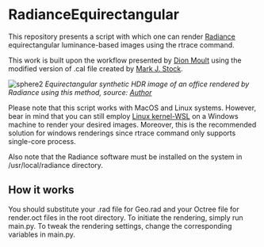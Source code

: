 # RadianceEquirectangular

This repository presents a script with which one can render [Radiance](https://www.radiance-online.org) equirectangular luminance-based images using the rtrace command.

This work is built upon the workflow presented by [Dion Moult](https://thinkmoult.com/create-360-vr-panoramas-with-radiance.html) using the modified version of .cal file created by [Mark J. Stock](http://markjstock.org/).

![sphere2](https://user-images.githubusercontent.com/47574645/140939877-2a10de78-d97a-4a97-a885-effacf5d4054.jpg)
*Equirectangular synthetic HDR image of an office rendered by Radiance using this method, source: [Author](https://github.com/maqorbani)*


Please note that this script works with MacOS and Linux systems. However, bear in mind that you can still employ [Linux kernel-WSL](https://docs.microsoft.com/en-us/windows/wsl/install) on a Windows machine to render your desired images. Moreover, this is the recommended solution for windows renderings since rtrace command only supports single-core process.

Also note that the Radiance software must be installed on the system in /usr/local/radiance directory.


## How it works

You should substitute your .rad file for Geo.rad and your Octree file for render.oct files in the root directory. To initiate the rendering, simply run main.py.
To tweak the rendering settings, change the corresponding variables in main.py.
